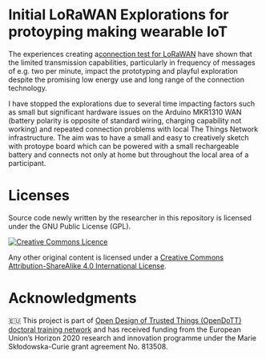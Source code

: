 # Initial LoRaWAN Explorations for protoyping making wearable IoT

The experiences creating a[connection test for LoRaWAN](code/explorations/LoraSendAndReceive_TTN_OpenDoTT_Test) have shown that the limited transmission capabilities, particularly in frequency of messages of e.g. two per minute, impact the prototyping and playful exploration despite the promising low energy use and long range of the connection technology.

I have stopped the explorations due to several time impacting factors such as small but significant hardware issues on the Arduino MKR1310 WAN (battery polarity is opposite of standard wiring, charging capability not working) and repeated connection problems with local The Things Network infrastructure. The aim was to have a small and easy to creatively sketch with protoype board which can be powered with a small rechargeable battery and connects not only at home but throughout the local area of a participant.

# Licenses

Source code newly written by the researcher in this repository is licensed under
the GNU Public License (GPL).

[![Creative Commons Licence](https://i.creativecommons.org/l/by-sa/4.0/88x31.png)](http://creativecommons.org/licenses/by-sa/4.0/)

Any other original content is licensed under a [Creative Commons Attribution-ShareAlike 4.0 International License](http://creativecommons.org/licenses/by-sa/4.0/).


# Acknowledgments

🇪🇺 This project is part of [Open Design of Trusted Things (OpenDoTT) doctoral training network](https://opendott.org.) and has received funding from the European Union’s Horizon 2020 research and innovation programme under the Marie Skłodowska-Curie grant agreement No. 813508.